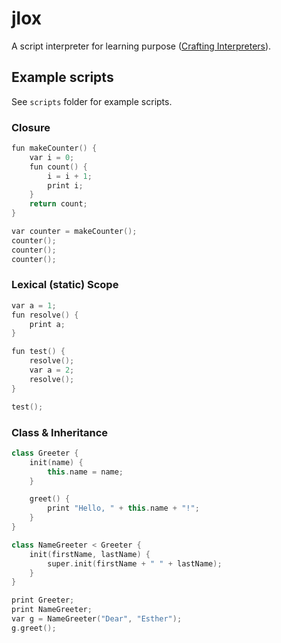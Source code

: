 # jlox

A script interpreter for learning purpose ([Crafting Interpreters](https://github.com/munificent/craftinginterpreters)).

## Example scripts

See `scripts` folder for example scripts.

### Closure
```c++
fun makeCounter() {
    var i = 0;
    fun count() {
        i = i + 1;
        print i;
    }
    return count;
}

var counter = makeCounter();
counter();
counter();
counter();
```

### Lexical (static) Scope
```c++
var a = 1;
fun resolve() {
    print a;
}

fun test() {
    resolve();
    var a = 2;
    resolve();
}

test();
```

### Class & Inheritance
```c++
class Greeter {
    init(name) {
        this.name = name;
    }

    greet() {
        print "Hello, " + this.name + "!";
    }
}

class NameGreeter < Greeter {
    init(firstName, lastName) {
        super.init(firstName + " " + lastName);
    }
}

print Greeter;
print NameGreeter;
var g = NameGreeter("Dear", "Esther");
g.greet();
```
